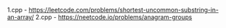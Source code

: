1.cpp - https://leetcode.com/problems/shortest-uncommon-substring-in-an-array/
2.cpp - https://neetcode.io/problems/anagram-groups
